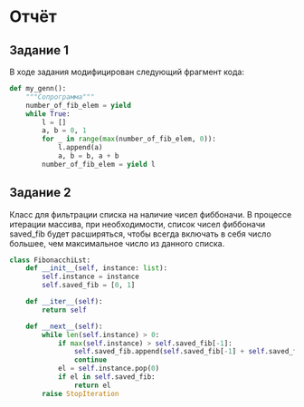 # Отчёт

## Задание 1
В ходе задания модифицирован следующий фрагмент кода:  

```python
def my_genn():
    """Сопрограмма"""
    number_of_fib_elem = yield
    while True:
        l = []
        a, b = 0, 1
        for _ in range(max(number_of_fib_elem, 0)):
            l.append(a)
            a, b = b, a + b
        number_of_fib_elem = yield l
```  

## Задание 2
Класс для фильтрации списка на наличие чисел фиббоначи. В процессе итерации массива, при необходимости, список чисел фиббоначи saved_fib будет расширяться, чтобы всегда включать в себя число большее, чем максимальное число из данного списка.  
  
```python
class FibonacchiLst:
    def __init__(self, instance: list):
        self.instance = instance   
        self.saved_fib = [0, 1]

    def __iter__(self):
        return self

    def __next__(self):
        while len(self.instance) > 0:
            if max(self.instance) > self.saved_fib[-1]:
                self.saved_fib.append(self.saved_fib[-1] + self.saved_fib[-2])
                continue
            el = self.instance.pop(0)
            if el in self.saved_fib:
                return el
        raise StopIteration
```